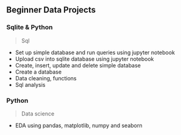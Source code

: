 ## Beginner Data Projects

### Sqlite & Python
> Sql
- Set up simple database and run queries using jupyter notebook
- Upload csv into sqlite database using jupyter notebook
- Create, insert, update and delete simple database
- Create a database
- Data cleaning, functions
- Sql analysis

### Python
> Data science
- EDA using pandas, matplotlib, numpy and seaborn

<br />
